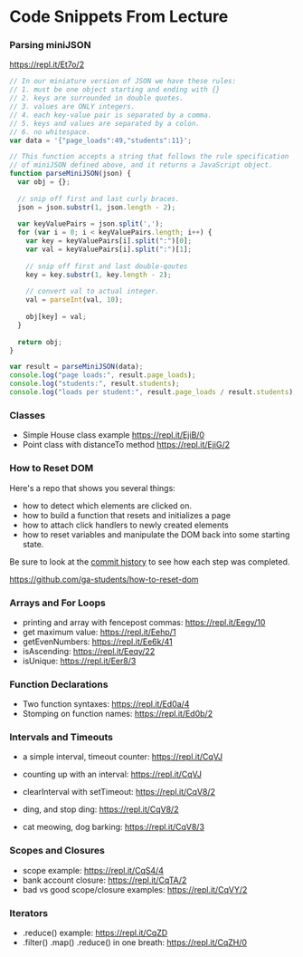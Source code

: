 # Code Snippets From Lecture

### Parsing miniJSON
<script src="//repl.it/embed/Et7o/65.js"></script>

<https://repl.it/Et7o/2>

```js
// In our miniature version of JSON we have these rules:
// 1. must be one object starting and ending with {}
// 2. keys are surrounded in double quotes.
// 3. values are ONLY integers.
// 4. each key-value pair is separated by a comma.
// 5. keys and values are separated by a colon.
// 6. no whitespace.
var data = '{"page_loads":49,"students":11}';

// This function accepts a string that follows the rule specification
// of miniJSON defined above, and it returns a JavaScript object.
function parseMiniJSON(json) {
  var obj = {};
  
  // snip off first and last curly braces.
  json = json.substr(1, json.length - 2);
  
  var keyValuePairs = json.split(',');
  for (var i = 0; i < keyValuePairs.length; i++) {
    var key = keyValuePairs[i].split(":")[0];
    var val = keyValuePairs[i].split(":")[1];
    
    // snip off first and last double-qoutes
    key = key.substr(1, key.length - 2);
    
    // convert val to actual integer.
    val = parseInt(val, 10);
    
    obj[key] = val;
  }
  
  return obj;
}

var result = parseMiniJSON(data);
console.log("page loads:", result.page_loads);
console.log("students:", result.students);
console.log("loads per student:", result.page_loads / result.students);
```

### Classes
- Simple House class example <https://repl.it/EjiB/0>
- Point class with distanceTo method <https://repl.it/EjiG/2>

### How to Reset DOM
Here's a repo that shows you several things:
- how to detect which elements are clicked on.
- how to build a function that resets and initializes a page
- how to attach click handlers to newly created elements
- how to reset variables and manipulate the DOM back into
  some starting state.

Be sure to look at the [commit history](https://github.com/ga-students/how-to-reset-dom/commits/master)
to see how each step was completed.

<https://github.com/ga-students/how-to-reset-dom>

### Arrays and For Loops
- printing and array with fencepost commas: <https://repl.it/Eegy/10>
- get maximum value: <https://repl.it/Eehp/1>
- getEvenNumbers: <https://repl.it/Ee6k/41>
- isAscending: <https://repl.it/Eeqy/22>
- isUnique: <https://repl.it/Eer8/3>

### Function Declarations
- Two function syntaxes: <https://repl.it/Ed0a/4>
- Stomping on function names: <https://repl.it/Ed0b/2>

### Intervals and Timeouts
- a simple interval, timeout counter: <https://repl.it/CqVJ>
- counting up with an interval: <https://repl.it/CqVJ>
- clearInterval with setTimeout: <https://repl.it/CqV8/2>

- ding, and stop ding: <https://repl.it/CqV8/2>
- cat meowing, dog barking: <https://repl.it/CqV8/3>

### Scopes and Closures
- scope example: <https://repl.it/CqS4/4>
- bank account closure: <https://repl.it/CqTA/2>
- bad vs good scope/closure examples: <https://repl.it/CqVY/2>

### Iterators
- .reduce() example: <https://repl.it/CqZD>
- .filter() .map() .reduce() in one breath: <https://repl.it/CqZH/0>
